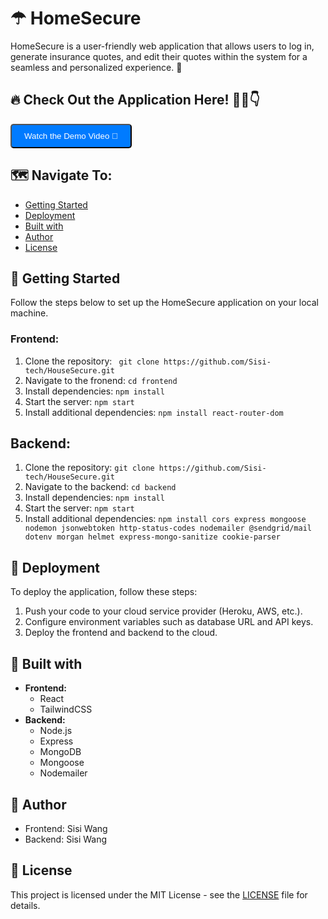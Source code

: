 
# ☂ HomeSecure  

HomeSecure is a user-friendly web application that allows users to log in, generate insurance quotes, and edit their quotes within the system for a seamless and personalized experience. 🚀

## 🔥 Check Out the Application Here! 🚀💨👇
<div>
   <a href="URL_TO_YOUR_VIDEO" alt="video">
      <button style="background-color: #007bff; color: white; padding: 10px 20px; border-radius: 5px; cursor: pointer;">
         Watch the Demo Video 🎥
      </button>
   </a>
</div>

## 🗺️ Navigate To:
- [Getting Started](#getting-started)
- [Deployment](#deployment)
- [Built with](#built-with)
- [Author](#author)
- [License](#license)

## 🌼 Getting Started  
Follow the steps below to set up the HomeSecure application on your local machine.

### Frontend:
1. Clone the repository: ``` git clone https://github.com/Sisi-tech/HouseSecure.git```
2. Navigate to the fronend: ```cd frontend```
3. Install dependencies: ```npm install```
4. Start the server: ```npm start```
5. Install additional dependencies: ```npm install react-router-dom```
## Backend:
1. Clone the repository: ```git clone https://github.com/Sisi-tech/HouseSecure.git```
2. Navigate to the backend: ```cd backend```
3. Install dependencies: ```npm install```
4. Start the server: ```npm start```
5. Install additional dependencies: ```npm install cors express mongoose nodemon jsonwebtoken http-status-codes nodemailer @sendgrid/mail dotenv morgan helmet express-mongo-sanitize cookie-parser```
   
## 🚀 Deployment
To deploy the application, follow these steps:
  1. Push your code to your cloud service provider (Heroku, AWS, etc.).
  2. Configure environment variables such as database URL and API keys.
  3. Deploy the frontend and backend to the cloud.

## 🔨 Built with
- **Frontend:** 
   - <i class="fab fa-react"></i> React
   - <i class="fab fa-css3-alt"></i> TailwindCSS
- **Backend:**
   - <i class="fab fa-node"></i> Node.js
   - <i class="fas fa-cogs"></i> Express
   - <i class="fas fa-database"></i> MongoDB
   - <i class="fab fa-node-js"></i> Mongoose
   - <i class="fas fa-envelope"></i> Nodemailer

## 📜 Author
* Frontend: Sisi Wang
* Backend: Sisi Wang

## 📝 License
This project is licensed under the MIT License - see the [LICENSE](LICENSE) file for details.

  
 
